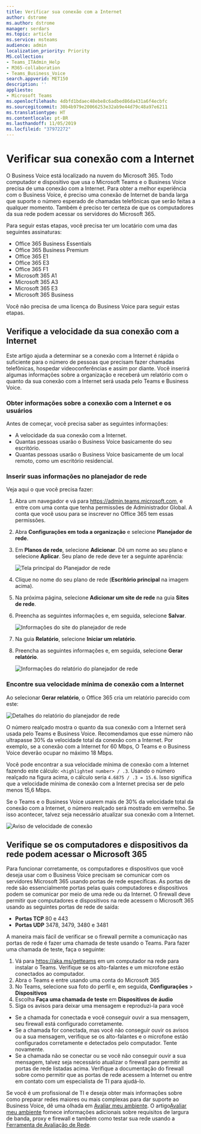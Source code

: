 ```yaml
---
title: Verificar sua conexão com a Internet
author: dstrome
ms.author: dstrome
manager: serdars
ms.topic: article
ms.service: msteams
audience: admin
localization_priority: Priority
MS.collection:
- Teams_ITAdmin_Help
- M365-collaboration
- Teams_Business_Voice
search.appverid: MET150
description: ''
appliesto:
- Microsoft Teams
ms.openlocfilehash: 4dbfd1bdaec48ebe8c6adbed86da431a6f4ecbfc
ms.sourcegitcommit: 30b4b979e20066253e32ab9e44d79c48a97e6211
ms.translationtype: HT
ms.contentlocale: pt-BR
ms.lasthandoff: 11/05/2019
ms.locfileid: "37972272"
---
```

# <a name="check-your-internet-connection"></a>Verificar sua conexão com a Internet

O Business Voice está localizado na nuvem do Microsoft 365. Todo computador e dispositivo que usa o Microsoft Teams e o Business Voice precisa de uma conexão com a Internet. Para obter a melhor experiência com o Business Voice, é preciso uma conexão de Internet de banda larga que suporte o número esperado de chamadas telefônicas que serão feitas a qualquer momento. Também é preciso ter certeza de que os computadores da sua rede podem acessar os servidores do Microsoft 365.

Para seguir estas etapas, você precisa ter um locatário com uma das seguintes assinaturas:

* Office 365 Business Essentials
* Office 365 Business Premium
* Office 365 E1
* Office 365 E3
* Office 365 F1
* Microsoft 365 A1
* Microsoft 365 A3
* Microsoft 365 E3
* Microsoft 365 Business

Você não precisa de uma licença do Business Voice para seguir estas etapas.

## <a name="check-your-internet-connection-speed"></a>Verifique a velocidade da sua conexão com a Internet

Este artigo ajuda a determinar se a conexão com a Internet é rápida o suficiente para o número de pessoas que precisam fazer chamadas telefônicas, hospedar videoconferências e assim por diante. Você inserirá algumas informações sobre a organização e receberá um relatório com o quanto da sua conexão com a Internet será usada pelo Teams e Business Voice.

### <a name="get-information-about-your-internet-connection-and-users"></a>Obter informações sobre a conexão com a Internet e os usuários

Antes de começar, você precisa saber as seguintes informações:

* A velocidade da sua conexão com a Internet.
* Quantas pessoas usarão o Business Voice basicamente do seu escritório.
* Quantas pessoas usarão o Business Voice basicamente de um local remoto, como um escritório residencial.

### <a name="enter-your-information-into-the-network-planner"></a>Inserir suas informações no planejador de rede

Veja aqui o que você precisa fazer:

1. Abra um navegador e vá para https://admin.teams.microsoft.com, e entre com uma conta que tenha permissões de Administrador Global. A conta que você usou para se inscrever no Office 365 tem essas permissões.
1. Abra **Configurações em toda a organização** e selecione **Planejador de rede**.
1. Em **Planos de rede**, selecione **Adicionar**. Dê um nome ao seu plano e selecione **Aplicar**. Seu plano de rede deve ter a seguinte aparência:

    ![Tela principal do Planejador de rede](../media/network-planner-main.png)
1. Clique no nome do seu plano de rede (**Escritório principal** na imagem acima).
1. Na próxima página, selecione **Adicionar um site de rede** na guia **Sites de rede**.
1. Preencha as seguintes informações e, em seguida, selecione **Salvar**.

    ![Informações do site do planejador de rede](../media/network-planner-site-info.png)
1. Na guia **Relatório**, selecione **Iniciar um relatório**.
1. Preencha as seguintes informações e, em seguida, selecione **Gerar relatório**.

    ![Informações do relatório do planejador de rede](../media/network-planner-report-info.png)

### <a name="find-your-minimum-internet-connection-speed"></a>Encontre sua velocidade mínima de conexão com a Internet

Ao selecionar **Gerar relatório**, o Office 365 cria um relatório parecido com este:

![Detalhes do relatório do planejador de rede](../media/network-planner-report.png)

O número realçado mostra o quanto da sua conexão com a Internet será usada pelo Teams e Business Voice. Recomendamos que esse número não ultrapasse 30% da velocidade total da conexão com a Internet. Por exemplo, se a conexão com a Internet for 60 Mbps, O Teams e o Business Voice deverão ocupar no máximo 18 Mbps.

Você pode encontrar a sua velocidade mínima de conexão com a Internet fazendo este cálculo: `<highlighted number> / .3`. Usando o número realçado na figura acima, o cálculo seria `4.6875 / .3 = 15.6`. Isso significa que a velocidade mínima de conexão com a Internet precisa ser de pelo menos 15,6 Mbps.

Se o Teams e o Business Voice usarem mais de 30% da velocidade total da conexão com a Internet, o número realçado será mostrado em vermelho. Se isso acontecer, talvez seja necessário atualizar sua conexão com a Internet.

![Aviso de velocidade de conexão](../media/network-planner-report-speed-warning.png)

## <a name="make-sure-computers-and-devices-on-your-network-can-reach-microsoft-365"></a>Verifique se os computadores e dispositivos da rede podem acessar o Microsoft 365

Para funcionar corretamente, os computadores e dispositivos que você deseja usar com o Business Voice precisam se comunicar com os servidores Microsoft 365 usando portas de rede específicas. As portas de rede são essencialmente portas pelas quais computadores e dispositivos podem se comunicar por meio de uma rede ou da Internet. O firewall deve permitir que computadores e dispositivos na rede acessem o Microsoft 365 usando as seguintes portas de rede de saída:

* **Portas TCP** 80 e 443
* **Portas UDP** 3478, 3479, 3480 e 3481

A maneira mais fácil de verificar se o firewall permite a comunicação nas portas de rede é fazer uma chamada de teste usando o Teams. Para fazer uma chamada de teste, faça o seguinte:

1. Vá para https://aka.ms/getteams em um computador na rede para instalar o Teams. Verifique se os alto-falantes e um microfone estão conectados ao computador.
2. Abra o Teams e entre usando uma conta do Microsoft 365
3. No Teams, selecione sua foto do perfil e, em seguida, **Configurações** > **Dispositivos**
4. Escolha **Faça uma chamada de teste** em **Dispositivos de áudio**
5. Siga os avisos para deixar uma mensagem e reproduzi-la para você 

* Se a chamada for conectada e você conseguir ouvir a sua mensagem, seu firewall está configurado corretamente.
* Se a chamada for conectada, mas você não conseguir ouvir os avisos ou a sua mensagem, verifique se os alto-falantes e o microfone estão configurados corretamente e detectados pelo computador. Tente novamente.
* Se a chamada não se conectar ou se você não conseguir ouvir a sua mensagem, talvez seja necessário atualizar o firewall para permitir as portas de rede listadas acima. Verifique a documentação do firewall sobre como permitir que as portas de rede acessem a Internet ou entre em contato com um especialista de TI para ajudá-lo.

Se você é um profissional de TI e deseja obter mais informações sobre como preparar redes maiores ou mais complexas para dar suporte ao Business Voice, dê uma olhada em [Avaliar meu ambiente](../3-envision-evaluate-my-environment.md). O artigo[Avaliar meu ambiente](../3-envision-evaluate-my-environment.md) fornece informações adicionais sobre requisitos de largura de banda, proxy e firewall e também como testar sua rede usando a [Ferramenta de Avaliação de Rede](../3-envision-evaluate-my-environment.md#test-the-network).
